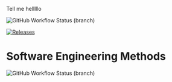 Tell me
helllllo

![GitHub Workflow Status (branch)](https://img.shields.io/github/actions/workflow/status/DamianFloyd/sem/main.yml?branch=master)


[![Releases](https://img.shields.io/github/release/DamianFloyd/sem/all.svg?style=flat-square)](https://github.com/DamianFloyd/sem/releases)


# Software Engineering Methods
![GitHub Workflow Status (branch)](https://img.shields.io/github/actions/workflow/status/DamianFloyd/sem/main.yml?branch=develop)